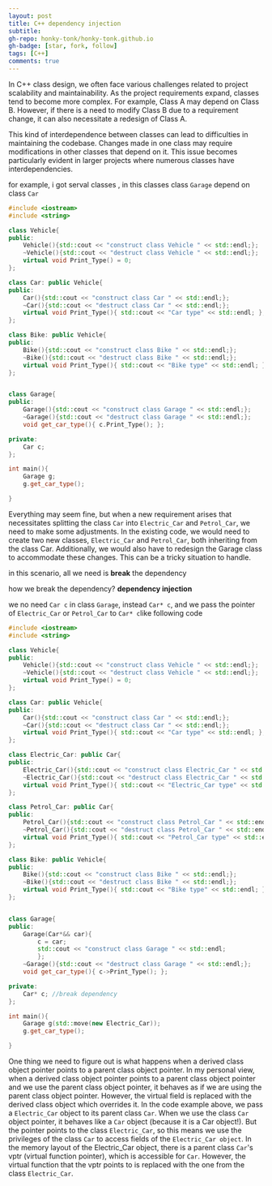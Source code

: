 ```yaml
---
layout: post
title: C++ dependency injection
subtitle: 
gh-repo: honky-tonk/honky-tonk.github.io
gh-badge: [star, fork, follow]
tags: [C++]
comments: true
---
```


In C++ class design, we often face various challenges related to project scalability and maintainability. As the project requirements expand, classes tend to become more complex. For example, Class A may depend on Class B. However, if there is a need to modify Class B due to a requirement change, it can also necessitate a redesign of Class A.

This kind of interdependence between classes can lead to difficulties in maintaining the codebase. Changes made in one class may require modifications in other classes that depend on it. This issue becomes particularly evident in larger projects where numerous classes have interdependencies.

for example, i got serval classes , in this classes  class ```Garage``` depend on class ```Car```
```c++
#include <iostream>
#include <string>

class Vehicle{
public:
    Vehicle(){std::cout << "construct class Vehicle " << std::endl;};
    ~Vehicle(){std::cout << "destruct class Vehicle " << std::endl;};
    virtual void Print_Type() = 0;
};

class Car: public Vehicle{
public:
    Car(){std::cout << "construct class Car " << std::endl;};
    ~Car(){std::cout << "destruct class Car " << std::endl;};
    virtual void Print_Type(){ std::cout << "Car type" << std::endl; };
};

class Bike: public Vehicle{
public:
    Bike(){std::cout << "construct class Bike " << std::endl;};
    ~Bike(){std::cout << "destruct class Bike " << std::endl;};
    virtual void Print_Type(){ std::cout << "Bike type" << std::endl; };
};


class Garage{
public:
    Garage(){std::cout << "construct class Garage " << std::endl;};
    ~Garage(){std::cout << "destruct class Garage " << std::endl;};
    void get_car_type(){ c.Print_Type(); };

private:
    Car c;
};

int main(){
    Garage g;
    g.get_car_type();

}
```
Everything may seem fine, but when a new requirement arises that necessitates splitting the class ```Car``` into ```Electric_Car``` and ```Petrol_Car```, we need to make some adjustments. In the existing code, we would need to create two new classes, ```Electric_Car``` and ```Petrol_Car```, both inheriting from the  class Car. Additionally, we would also have to redesign the Garage class to accommodate these changes. This can be a tricky situation to handle.

in this scenario, all we need is **break** the dependency

how we break the dependency? **dependency injection**

we no need ```Car c``` in class ```Garage```, instead ```Car* c```, and we pass the pointer of ```Electric_Car``` or  ```Petrol_Car``` to ```Car* c```like following code
```c++
#include <iostream>
#include <string>

class Vehicle{
public:
    Vehicle(){std::cout << "construct class Vehicle " << std::endl;};
    ~Vehicle(){std::cout << "destruct class Vehicle " << std::endl;};
    virtual void Print_Type() = 0;
};

class Car: public Vehicle{
public:
    Car(){std::cout << "construct class Car " << std::endl;};
    ~Car(){std::cout << "destruct class Car " << std::endl;};
    virtual void Print_Type(){ std::cout << "Car type" << std::endl; };
};

class Electric_Car: public Car{
public:
    Electric_Car(){std::cout << "construct class Electric_Car " << std::endl;};
    ~Electric_Car(){std::cout << "destruct class Electric_Car " << std::endl;};
    virtual void Print_Type(){ std::cout << "Electric_Car type" << std::endl; };
};

class Petrol_Car: public Car{
public:
    Petrol_Car(){std::cout << "construct class Petrol_Car " << std::endl;};
    ~Petrol_Car(){std::cout << "destruct class Petrol_Car " << std::endl;};
    virtual void Print_Type(){ std::cout << "Petrol_Car type" << std::endl; };
};

class Bike: public Vehicle{
public:
    Bike(){std::cout << "construct class Bike " << std::endl;};
    ~Bike(){std::cout << "destruct class Bike " << std::endl;};
    virtual void Print_Type(){ std::cout << "Bike type" << std::endl; };
};


class Garage{
public:
    Garage(Car*&& car){
        c = car;
        std::cout << "construct class Garage " << std::endl;
        };
    ~Garage(){std::cout << "destruct class Garage " << std::endl;};
    void get_car_type(){ c->Print_Type(); };

private:
    Car* c; //break dependency
};

int main(){
    Garage g(std::move(new Electric_Car));
    g.get_car_type();

}
```

One thing we need to figure out is what happens when a derived class object pointer points to a parent class object pointer. In my personal view, when a derived class object pointer points to a parent class object pointer and we use the parent class object pointer, it behaves as if we are using the parent class object pointer. However, the virtual field is replaced with the derived class object which overrides it. In the code example above, we pass a ```Electric_Car``` object to its parent class ```Car```. When we use the class ```Car``` object pointer, it behaves like a ```Car``` object (because it is a Car object!). But the pointer points to the class ```Electric_Car```, so this means we use the privileges of the class ```Car``` to access fields of the ```Electric_Car object```. In the memory layout of the Electric_Car object, there is a parent class ```Car```'s vptr (virtual function pointer), which is accessible for ```Car```. However, the virtual function that the vptr points to is replaced with the one from the class ```Electric_Car```.



